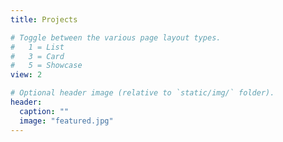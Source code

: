 ```yaml
---
title: Projects

# Toggle between the various page layout types.
#   1 = List
#   3 = Card
#   5 = Showcase
view: 2

# Optional header image (relative to `static/img/` folder).
header:
  caption: ""
  image: "featured.jpg"
---
```


